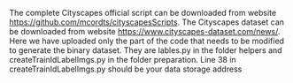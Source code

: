 The complete Cityscapes official script can be downloaded from website https://github.com/mcordts/cityscapesScripts.
The Cityscapes dataset can be downloaded from website https://www.cityscapes-dataset.com/news/.
Here we have uploaded only the part of the code that needs to be modified to generate the binary dataset.
They are lables.py in the folder helpers and createTrainIdLabelImgs.py in the folder preparation. 
Line 38 in createTrainIdLabelImgs.py should be your data storage address
